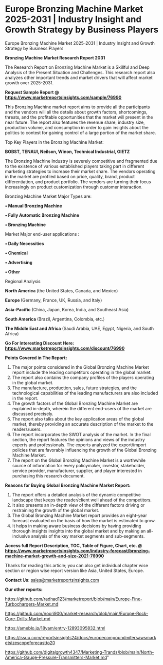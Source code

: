 # Europe Bronzing Machine Market 2025-2031 | Industry Insight and Growth Strategy by Business Players
Europe Bronzing Machine Market 2025-2031 | Industry Insight and Growth Strategy by Business Players

<strong>Bronzing Machine Market Research Report 2031</strong>

The Research Report on Bronzing Machine Market is a Skillful and Deep Analysis of the Present Situation and Challenges. This research report also analyzes other important trends and market drivers that will affect market growth over 2025-2031.

<strong>Request Sample Report @ <a href=https://www.marketreportsinsights.com/sample/76990>https://www.marketreportsinsights.com/sample/76990</a></strong>

This Bronzing Machine market report aims to provide all the participants and the vendors will all the details about growth factors, shortcomings, threats, and the profitable opportunities that the market will present in the near future. The report also features the revenue share, industry size, production volume, and consumption in order to gain insights about the politics to contest for gaining control of a large portion of the market share.

Top Key Players in the Bronzing Machine Market:

<strong>BOBST, TENAUI, Neilson, Winon, Technical Industrial, GIETZ</strong>

The Bronzing Machine Industry is severely competitive and fragmented due to the existence of various established players taking part in different marketing strategies to increase their market share. The vendors operating in the market are profiled based on price, quality, brand, product differentiation, and product portfolio. The vendors are turning their focus increasingly on product customization through customer interaction.

Bronzing Machine Market Major Types are:

<strong>• Manual Bronzing Machine

• Fully Automatic Bronzing Machine

• Bronzing Machine</strong>

Market Major end-user applications :

<strong>• Daily Necessities

• Chemical

• Advertising

• Other</strong>

Regional Analysis

</u><strong><b>North America</b></strong> (the United States, Canada, and Mexico)

<strong><b>Europe </b></strong>(Germany, France, UK, Russia, and Italy)

<strong><b>Asia-Pacific</b></strong> (China, Japan, Korea, India, and Southeast Asia)

<strong><b>South America</b></strong> (Brazil, Argentina, Colombia, etc.)

<strong><b>The Middle East and Africa</b></strong> (Saudi Arabia, UAE, Egypt, Nigeria, and South Africa)

<strong>Go For Interesting Discount Here: <a href=https://www.marketreportsinsights.com/discount/76990>https://www.marketreportsinsights.com/discount/76990</a></strong>

<strong>Points Covered in The Report:</strong>
<ol>
  <li>The major points considered in the Global Bronzing Machine Market report include the leading competitors operating in the global market.</li>
  <li>The report also contains the company profiles of the players operating in the global market.</li>
  <li>The manufacture, production, sales, future strategies, and the technological capabilities of the leading manufacturers are also included in the report.</li>
  <li>The growth factors of the Global Bronzing Machine Market are explained in-depth, wherein the different end-users of the market are discussed precisely.</li>
  <li>The report also talks about the key application areas of the global market, thereby providing an accurate description of the market to the readers/users.</li>
  <li>The report incorporates the SWOT analysis of the market. In the final section, the report features the opinions and views of the industry experts and professionals. The experts analyzed the export/import policies that are favorably influencing the growth of the Global Bronzing Machine Market.</li>
  <li>The report on the Global Bronzing Machine Market is a worthwhile source of information for every policymaker, investor, stakeholder, service provider, manufacturer, supplier, and player interested in purchasing this research document.</li>
</ol>
<strong>Reasons for Buying Global Bronzing Machine Market Report:</strong>

<ol>
  <li>The report offers a detailed analysis of the dynamic competitive landscape that keeps the reader/client well ahead of the competitors.</li>
  <li>It also presents an in-depth view of the different factors driving or restraining the growth of the global market.</li>
  <li>The Global Bronzing Machine Market report provides an eight-year forecast evaluated on the basis of how the market is estimated to grow.</li>
  <li>It helps in making aware business decisions by having providing thorough insights insights into the global market and by making an all-inclusive analysis of the key market segments and sub-segments.</li>
</ol>
<strong>Access full Report Description, TOC, Table of Figure, Chart, etc. @ <a href=https://www.marketreportsinsights.com/industry-forecast/bronzing-machine-market-growth-and-size-2021-76990>https://www.marketreportsinsights.com/industry-forecast/bronzing-machine-market-growth-and-size-2021-76990</a></strong>


Thanks for reading this article; you can also get individual chapter wise section or region wise report version like Asia, United States, Europe.

<strong>Contact Us:</strong>
sales@marketreportsinsights.com

<strong>Our other reports:</strong>

<a href=https://github.com/radhad123/marketreport/blob/main/Europe-Fine-Turbochargers-Market.md>https://github.com/radhad123/marketreport/blob/main/Europe-Fine-Turbochargers-Market.md</a>

<a href=https://github.com/noori900/market-research/blob/main/Europe-Rock-Core-Drills-Market.md>https://github.com/noori900/market-research/blob/main/Europe-Rock-Core-Drills-Market.md</a>

<a href=https://ameblo.jp/18yam/entry-12893095832.html>https://ameblo.jp/18yam/entry-12893095832.html</a>

<a href=https://issuu.com/reportsinsights24/docs/europecompoundmitersawsmarketsizescopeforecastto20>https://issuu.com/reportsinsights24/docs/europecompoundmitersawsmarketsizescopeforecastto20</a>

<a href=https://github.com/digitalgrowth4347/Marketing-Trands/blob/main/North-America-Gauge-Pressure-Transmitters-Market.md>https://github.com/digitalgrowth4347/Marketing-Trands/blob/main/North-America-Gauge-Pressure-Transmitters-Market.md</a>"
